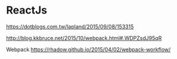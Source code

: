 # ReactJs

https://dotblogs.com.tw/lapland/2015/09/08/153315


http://blog.kkbruce.net/2015/10/webpack.html#.WDPZsdJ95qR


Webpack
https://rhadow.github.io/2015/04/02/webpack-workflow/
